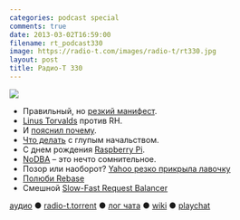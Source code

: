 ```yaml
---
categories: podcast special
comments: true
date: 2013-03-02T16:59:00
filename: rt_podcast330
image: https://radio-t.com/images/radio-t/rt330.jpg
layout: post
title: Радио-Т 330
---
```


![](https://radio-t.com/images/radio-t/rt330.jpg)

* Правильный, но [резкий манифест](http://programming-motherfucker.com/).
* [Linus Torvalds](http://www.theregister.co.uk/2013/02/24/linus_torvalds_rant/) против RH.
* И [пояснил почему](http://www.pcworld.com/article/2029542/linus-torvalds-speaks-out-with-a-secure-boot-plan.html).
* [Что делать](http://www.articulateventures.com/cultural-communications-2/what-to-do-when-your-non-technical-boss-is-just-plain-wrong/) с глупым начальством.
* С днeм рождения [Raspberry Pi](http://arstechnica.com/information-technology/2013/03/the-raspberry-pi-one-year-since-launch-one-million-sold/).
* [NoDBA](http://martinfowler.com/bliki/NoDBA.html) – это нечто сомнительное.
* Позор или наоборот? [Yahoo резко прикрыла лавочку](https://medium.com/management-the-art-and-the-science/aaeb644d3652)
* [Полюби Rebase](http://www.pyladies.com/blog/how-I-learned-to-love-rebase/)
* Смешной [Slow-Fast Request Balancer](http://railsware.com/blog/2013/02/04/slow-fast-request-balancer/)

[аудио](http://cdn.radio-t.com/rt_podcast330.mp3) ● [radio-t.torrent](http://cdn.radio-t.com/torrents/rt_podcast330.mp3.torrent) ● [лог чата](http://chat.radio-t.com/logs/radio-t-330.html) ● [wiki](http://wiki.radio-t.com/%D0%92%D1%8B%D0%BF%D1%83%D1%81%D0%BA_330) ● [playchat](http://playchat.radio-t.com/?vol=330)<audio src="http://cdn.radio-t.com/rt_podcast330.mp3" preload="none"></audio>
